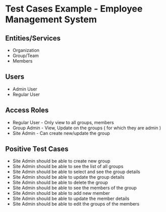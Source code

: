 # Test Cases Example - Employee Management System

## Entities/Services
- Organization
- Group/Team
- Members

## Users
- Admin User
- Regular User

## Access Roles
- Regular User - Only view to all groups, members
- Group Admin - View, Update on the groups ( for which they are admin )
- Site Admin - Can create new/update the group

## Positive Test Cases
- Site Admin should be able to create new group
- Site Admin should be able to see the list of all groups
- Site Admin should be able to select and see the group details
- Site Admin should be able to update the group details
- Site Admin should be able to delete the group
- Site Admin should be able to see the members of the group
- Site Admin should be able to add new member
- Site Admin should be able to update the member details
- Site Admin should be able to edit the groups of the members